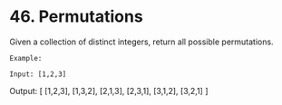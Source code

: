 # 46. Permutations

Given a collection of distinct integers, return all possible permutations.
    

    Example:

    Input: [1,2,3]
Output:
[
  [1,2,3],
  [1,3,2],
  [2,1,3],
  [2,3,1],
  [3,1,2],
  [3,2,1]
]